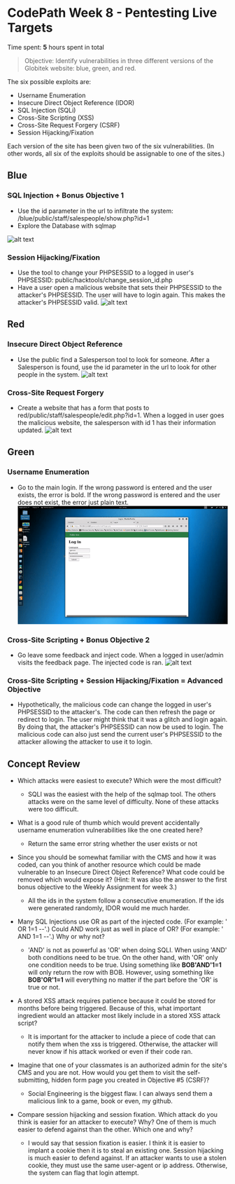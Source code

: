 # CodePath Week 8 - Pentesting Live Targets
Time spent: **5** hours spent in total

> Objective: Identify vulnerabilities in three different versions of the Globitek website: blue, green, and red.

The six possible exploits are:
* Username Enumeration
* Insecure Direct Object Reference (IDOR)
* SQL Injection (SQLi)
* Cross-Site Scripting (XSS)
* Cross-Site Request Forgery (CSRF)
* Session Hijacking/Fixation

Each version of the site has been given two of the six vulnerabilities. (In other words, all six of the exploits should be assignable to one of the sites.)


## Blue
### SQL Injection + Bonus Objective 1
* Use the id parameter in the url to infiltrate the system: /blue/public/staff/salespeople/show.php?id=1 
* Explore the Database with sqlmap

![alt text](https://github.com/Mikhail-Kreytser/Cybersecurity-Week8/blob/master/Demo/SQLI.gif "SQLI Demo")

### Session Hijacking/Fixation
* Use the tool to change your PHPSESSID to a logged in user's PHPSESSID: public/hacktools/change_session_id.php
* Have a user open a malicious website that sets their PHPSESSID to the attacker's PHPSESSID. The user will have to login again. This makes the attacker's PHPSESSID valid.
![alt text](https://github.com/Mikhail-Kreytser/Cybersecurity-Week8/blob/master/Demo/SessionHijacking.gif "Session Demo")

## Red
### Insecure Direct Object Reference
* Use the public find a Salesperson tool to look for someone. After a Salesperson is found, use the id parameter in the url to look for other people in the system.
![alt text](https://github.com/Mikhail-Kreytser/Cybersecurity-Week8/blob/master/Demo/IDOR.gif "Insecure Direct Object Reference Demo")

### Cross-Site Request Forgery
* Create a website that has a form that posts to red/public/staff/salespeople/edit.php?id=1. When a logged in user goes the malicious website, the salesperson with id 1 has their information updated.
![alt text](https://github.com/Mikhail-Kreytser/Cybersecurity-Week8/blob/master/Demo/CSRF.gif "Cross-Site Request Forgery Demo")


## Green
### Username Enumeration
* Go to the main login. If the wrong password is entered and the user exists, the error is bold. If the wrong password is entered and the user does not exist, the error just plain text. 
![alt text](https://github.com/Mikhail-Kreytser/Cybersecurity-Week8/blob/master/Demo/UsernameEnumeration.gif "Username Enumeration Demo")

### Cross-Site Scripting + Bonus Objective 2
* Go leave some feedback and inject code. When a logged in user/admin visits the feedback page. The injected code is ran.
![alt text](https://github.com/Mikhail-Kreytser/Cybersecurity-Week8/blob/master/Demo/XSS.gif "Cross-Site Scripting Demo")

### Cross-Site Scripting + Session Hijacking/Fixation = Advanced Objective
* Hypothetically, the malicious code can change the logged in user's PHPSESSID to the attacker's. The code can then refresh the page or redirect to login. The user might think that it was a glitch and login again. By doing that, the attacker's PHPSESSID can now be used to login. The malicious code can also just send the current user's PHPSESSID to the attacker allowing the attacker to use it to login.

## Concept Review
* Which attacks were easiest to execute? Which were the most difficult?
  * SQLI was the easiest with the help of the sqlmap tool. The others attacks were on the same level of difficulty. None of these attacks were too difficult. 

* What is a good rule of thumb which would prevent accidentally username enumeration vulnerabilities like the one created here?
  * Return the same error string whether the user exists or not 
  
* Since you should be somewhat familiar with the CMS and how it was coded, can you think of another resource which could be made vulnerable to an Insecure Direct Object Reference? What code could be removed which would expose it? (Hint: It was also the answer to the first bonus objective to the Weekly Assignment for week 3.)
  * All the ids in the system follow a consecutive enumeration. If the ids were generated randomly, IDOR would me much harder.

* Many SQL Injections use OR as part of the injected code. (For example: ' OR 1=1 --'.) Could AND work just as well in place of OR? (For example: ' AND 1=1 --'.) Why or why not?
  * 'AND' is not as powerful as 'OR' when doing SQLI. When using 'AND' both conditions need to be true. On the other hand, with 'OR' only one condition needs to be true. Using something like **BOB'AND'1=1** will only return the row with BOB. However, using something like **BOB'OR'1=1** will everything no matter if the part before the 'OR' is true or not.

* A stored XSS attack requires patience because it could be stored for months before being triggered. Because of this, what important ingredient would an attacker most likely include in a stored XSS attack script?
  * It is important for the attacker to include a piece of code that can notify them when the xss is triggered. Otherwise, the attacker will never know if his attack worked or even if their code ran.

* Imagine that one of your classmates is an authorized admin for the site's CMS and you are not. How would you get them to visit the self-submitting, hidden form page you created in Objective #5 (CSRF)?
  * Social Engineering is the biggest flaw. I can always send them a malicious link to a game, book or even, my github. 

* Compare session hijacking and session fixation. Which attack do you think is easier for an attacker to execute? Why? One of them is much easier to defend against than the other. Which one and why?
  * I would say that session fixation is easier. I think it is easier to implant a cookie then it is to steal an existing one. Session hijacking is much easier to defend against. If an attacker wants to use a stolen cookie, they must use the same user-agent or ip address. Otherwise, the system can flag that login attempt.
